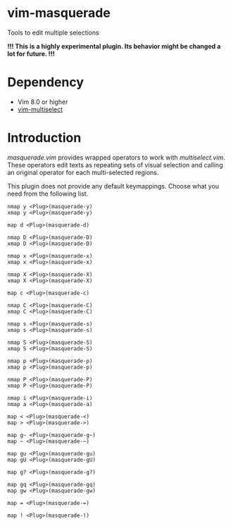 # vim-masquerade

Tools to edit multiple selections

**!!! This is a highly experimental plugin. Its behavior might be changed a lot for future. !!!**

# Dependency

- Vim 8.0 or higher
- [vim-multiselect](https://github.com/machakann/vim-multiselect)

# Introduction
*masquerade.vim* provides wrapped operators to work with *multiselect.vim*. These operators edit texts as repeating sets of visual selection and calling an original operator for each multi-selected regions.

This plugin does not provide any default keymappings. Choose what you need from the following list.

```vim
nmap y <Plug>(masquerade-y)
xmap y <Plug>(masquerade-y)

map d <Plug>(masquerade-d)

nmap D <Plug>(masquerade-D)
xmap D <Plug>(masquerade-D)

nmap x <Plug>(masquerade-x)
xmap x <Plug>(masquerade-x)

nmap X <Plug>(masquerade-X)
xmap X <Plug>(masquerade-X)

map c <Plug>(masquerade-c)

nmap C <Plug>(masquerade-C)
xmap C <Plug>(masquerade-C)

nmap s <Plug>(masquerade-s)
xmap s <Plug>(masquerade-s)

nmap S <Plug>(masquerade-S)
xmap S <Plug>(masquerade-S)

nmap p <Plug>(masquerade-p)
xmap p <Plug>(masquerade-p)

nmap P <Plug>(masquerade-P)
xmap P <Plug>(masquerade-P)

nmap i <Plug>(masquerade-i)
nmap a <Plug>(masquerade-a)

map < <Plug>(masquerade-<)
map > <Plug>(masquerade->)

map g~ <Plug>(masquerade-g~)
map ~ <Plug>(masquerade-~)

map gu <Plug>(masquerade-gu)
map gU <Plug>(masquerade-gU)

map g? <Plug>(masquerade-g?)

map gq <Plug>(masquerade-gq)
map gw <Plug>(masquerade-gw)

map = <Plug>(masquerade-=)

map ! <Plug>(masquerade-!)
```

